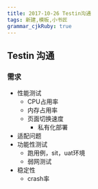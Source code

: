 ```yaml
---
title: 2017-10-26 Testin沟通 
tags: 新建,模板,小书匠
grammar_cjkRuby: true
---
```



## Testin 沟通
### 需求
* 性能测试
	* CPU占用率
	* 内存占用率
	* 页面切换速度
		* 私有化部署
* 适配问题
* 功能性测试
	* 跑用例，sit，uat环境
	* 弱网测试
* 稳定性
	* crash率